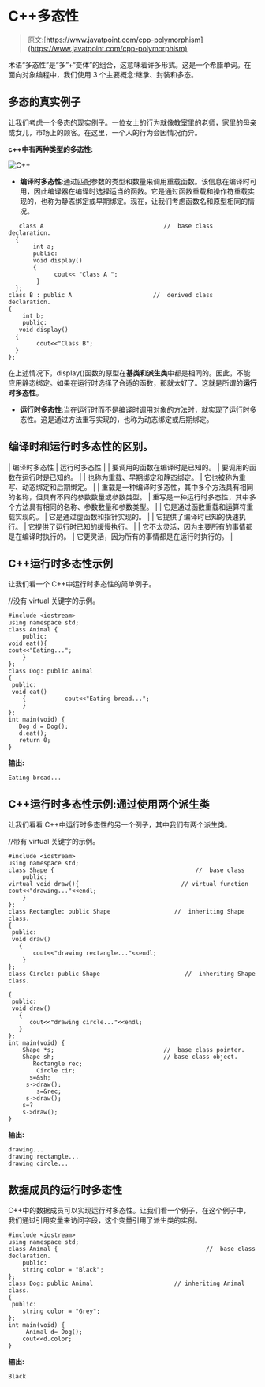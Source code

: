 # C++多态性

> 原文:[https://www.javatpoint.com/cpp-polymorphism](https://www.javatpoint.com/cpp-polymorphism)

术语“多态性”是“多”+“变体”的组合，这意味着许多形式。这是一个希腊单词。在面向对象编程中，我们使用 3 个主要概念:继承、封装和多态。

## 多态的真实例子

让我们考虑一个多态的现实例子。一位女士的行为就像教室里的老师，家里的母亲或女儿，市场上的顾客。在这里，一个人的行为会因情况而异。

**c++中有两种类型的多态性:**

![C++](../Images/f4b6d13991d1ab4968c82a2d1f38175f.png)

*   **编译时多态性**:通过匹配参数的类型和数量来调用重载函数。该信息在编译时可用，因此编译器在编译时选择适当的函数。它是通过函数重载和操作符重载实现的，也称为静态绑定或早期绑定。现在，让我们考虑函数名和原型相同的情况。

```
   class A                                  //  base class declaration.
  {
       int a;
       public:
       void display()
       { 
             cout<< "Class A ";
        }
  };
class B : public A                       //  derived class declaration.
{
    int b;
    public:
   void display()
  {
        cout<<"Class B";
  }
};

```

在上述情况下，display()函数的原型在**基类和派生类**中都是相同的。因此，不能应用静态绑定。如果在运行时选择了合适的函数，那就太好了。这就是所谓的**运行时多态性**。

*   **运行时多态性**:当在运行时而不是编译时调用对象的方法时，就实现了运行时多态性。这是通过方法重写实现的，也称为动态绑定或后期绑定。

## 编译时和运行时多态性的区别。

| 编译时多态性 | 运行时多态性 |
| 要调用的函数在编译时是已知的。 | 要调用的函数在运行时是已知的。 |
| 也称为重载、早期绑定和静态绑定。 | 它也被称为重写、动态绑定和后期绑定。 |
| 重载是一种编译时多态性，其中多个方法具有相同的名称，但具有不同的参数数量或参数类型。 | 重写是一种运行时多态性，其中多个方法具有相同的名称、参数数量和参数类型。 |
| 它是通过函数重载和运算符重载实现的。 | 它是通过虚函数和指针实现的。 |
| 它提供了编译时已知的快速执行。 | 它提供了运行时已知的缓慢执行。 |
| 它不太灵活，因为主要所有的事情都是在编译时执行的。 | 它更灵活，因为所有的事情都是在运行时执行的。 |

## C++运行时多态性示例

让我们看一个 C++中运行时多态性的简单例子。

//没有 virtual 关键字的示例。

```
#include <iostream>  
using namespace std;  
class Animal {  
    public:  
void eat(){    
cout<<"Eating...";    
    }      
};   
class Dog: public Animal    
{    
 public:  
 void eat()    
    {           cout<<"Eating bread...";    
    }    
};  
int main(void) {  
   Dog d = Dog();    
   d.eat();  
   return 0;  
}  

```

**输出:**

```
Eating bread...

```

## C++运行时多态性示例:通过使用两个派生类

让我们看看 C++中运行时多态性的另一个例子，其中我们有两个派生类。

//带有 virtual 关键字的示例。

```
#include <iostream>  
using namespace std;  
class Shape {                                        //  base class
    public:  
virtual void draw(){                             // virtual function
cout<<"drawing..."<<endl;    
    }      
};   
class Rectangle: public Shape                  //  inheriting Shape class.
{    
 public:  
 void draw()    
   {    
       cout<<"drawing rectangle..."<<endl;    
    }    
};  
class Circle: public Shape                        //  inheriting Shape class.

{    
 public:  
 void draw()    
   {    
      cout<<"drawing circle..."<<endl;    
   }    
};  
int main(void) {  
    Shape *s;                               //  base class pointer.
    Shape sh;                               // base class object.
       Rectangle rec;  
        Circle cir;  
      s=&sh;  
     s->draw();   
        s=&rec;  
     s->draw();    
    s=?  
    s->draw();   
}  

```

**输出:**

```
drawing...
drawing rectangle...
drawing circle...

```

## 数据成员的运行时多态性

C++中的数据成员可以实现运行时多态性。让我们看一个例子，在这个例子中，我们通过引用变量来访问字段，这个变量引用了派生类的实例。

```
#include <iostream>  
using namespace std;  
class Animal {                                          //  base class declaration.
    public:  
    string color = "Black";    
};   
class Dog: public Animal                       // inheriting Animal class.
{    
 public:  
    string color = "Grey";    
};  
int main(void) {  
     Animal d= Dog();    
    cout<<d.color;   
}  

```

**输出:**

```
Black

```